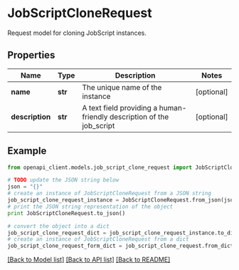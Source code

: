 # JobScriptCloneRequest

Request model for cloning JobScript instances.

## Properties
Name | Type | Description | Notes
------------ | ------------- | ------------- | -------------
**name** | **str** | The unique name of the instance | [optional] 
**description** | **str** | A text field providing a human-friendly description of the job_script | [optional] 

## Example

```python
from openapi_client.models.job_script_clone_request import JobScriptCloneRequest

# TODO update the JSON string below
json = "{}"
# create an instance of JobScriptCloneRequest from a JSON string
job_script_clone_request_instance = JobScriptCloneRequest.from_json(json)
# print the JSON string representation of the object
print JobScriptCloneRequest.to_json()

# convert the object into a dict
job_script_clone_request_dict = job_script_clone_request_instance.to_dict()
# create an instance of JobScriptCloneRequest from a dict
job_script_clone_request_form_dict = job_script_clone_request.from_dict(job_script_clone_request_dict)
```
[[Back to Model list]](../README.md#documentation-for-models) [[Back to API list]](../README.md#documentation-for-api-endpoints) [[Back to README]](../README.md)


